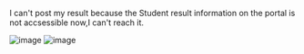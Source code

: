 I can't post my result because the Student result information on the portal is not accsessible now,I can't reach it.


![image](https://github.com/HenokWork/henok/assets/156368388/e0e52393-3c89-4f36-8ecf-617dfeab3665)
![image](https://github.com/HenokWork/henok/assets/156368388/44016511-c2dd-4e0f-a323-79e1ecfec3a0)
